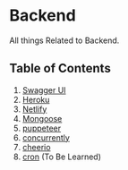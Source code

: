 # Backend

All things Related to Backend.

## Table of Contents

1. [Swagger UI](https://github.com/mhgamboa/notes/blob/main/Backend/swaggerUI.md)
2. [Heroku](https://github.com/mhgamboa/notes/blob/main/Backend/heroku.md)
3. [Netlify](https://github.com/mhgamboa/notes/blob/main/Backend/netlify.md)
4. [Mongoose](https://github.com/mhgamboa/notes/blob/main/Backend/mongoose.md)
5. [puppeteer](https://github.com/mhgamboa/notes/blob/main/Backend/puppeteer.md)
6. [concurrently](https://github.com/mhgamboa/notes/blob/main/Backend/concurrently.md)
7. [cheerio](https://github.com/mhgamboa/notes/blob/main/Backend/cheerio.md)
8. [cron](https://github.com/mhgamboa/notes/blob/main/Backend/cron.md) (To Be Learned)
